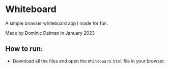 # Whiteboard
A simple browser whiteboard app I made for fun.

Made by Dominic Deiman in January 2023

## How to run:
- Download all the files and open the <code>Whiteboard.html</code> file in your browser.
